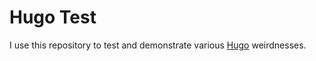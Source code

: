 # Hugo Test

I use this repository to test and demonstrate various [Hugo](https://gohugo.io/) weirdnesses.
